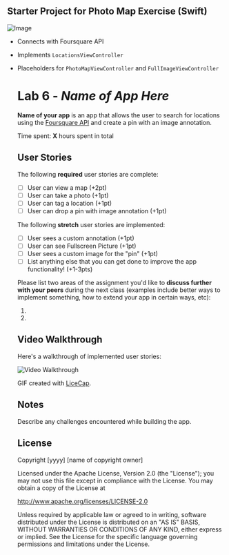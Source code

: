 ## Starter Project for Photo Map Exercise (Swift)
![Image](http://i.imgur.com/WIwqNtn.gif)

- Connects with Foursquare API
- Implements `LocationsViewController`
- Placeholders for `PhotoMapViewController` and `FullImageViewController`

    
    # Lab 6 - *Name of App Here*
    
    **Name of your app** is an app that allows the user to search for locations using the [Foursquare API](https://developer.foursquare.com/docs) and create a pin with an image annotation.
    
    Time spent: **X** hours spent in total
    
    ## User Stories
    
    The following **required** user stories are complete:
    
    - [ ] User can view a map (+2pt)
    - [ ] User can take a photo (+1pt)
    - [ ] User can tag a location (+1pt)
    - [ ] User can drop a pin with image annotation (+1pt)
    
    The following **stretch** user stories are implemented:
    
    - [ ] User sees a custom annotation (+1pt)
    - [ ] User can see Fullscreen Picture (+1pt)
    - [ ] User sees a custom image for the "pin" (+1pt)
    - [ ] List anything else that you can get done to improve the app functionality! (+1-3pts)
    
    Please list two areas of the assignment you'd like to **discuss further with your peers** during the next class (examples include better ways to implement something, how to extend your app in certain ways, etc):
    
    1.
    2.
    
    ## Video Walkthrough
    
    Here's a walkthrough of implemented user stories:
    
    <img src='http://i.imgur.com/link/to/your/gif/file.gif' title='Video Walkthrough' width='' alt='Video Walkthrough' />
    
    GIF created with [LiceCap](http://www.cockos.com/licecap/).
    
    ## Notes
    
    Describe any challenges encountered while building the app.
    
    ## License
    
    Copyright [yyyy] [name of copyright owner]
    
    Licensed under the Apache License, Version 2.0 (the "License");
    you may not use this file except in compliance with the License.
    You may obtain a copy of the License at
    
    http://www.apache.org/licenses/LICENSE-2.0
    
    Unless required by applicable law or agreed to in writing, software
    distributed under the License is distributed on an "AS IS" BASIS,
    WITHOUT WARRANTIES OR CONDITIONS OF ANY KIND, either express or implied.
    See the License for the specific language governing permissions and
    limitations under the License.
